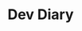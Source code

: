 ---
layout: list
title:  Dev Diary
slug:   devdiary
description: The records about what I developed
---